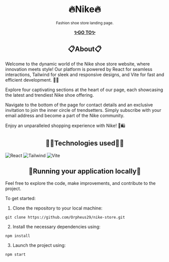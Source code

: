 <h1 align="center">🔥Nike🔥</h1>

<p align="center">
    <sup>Fashion shoe store landing page.</sup>
</p>

<p align="center">
  <a href="https://orpheus29.github.io/nike-store/">
    <strong>✨GO TO✨</strong>
  </a>
</p>


<h2 align="center">📋About📋</h2>

Welcome to the dynamic world of the Nike shoe store website, where innovation meets style! Our platform is powered by React for seamless interactions, Tailwind for sleek and responsive designs, and Vite for fast and efficient development. 👟✨

Explore four captivating sections at the heart of our page, each showcasing the latest and trendiest Nike shoe offering.

Navigate to the bottom of the page for contact details and an exclusive invitation to join the inner circle of trendsetters. Simply subscribe with your email address and become a part of the Nike community.

Enjoy an unparalleled shopping experience with Nike! 💃🛍️

<h2 align="center">🧙‍♂️Technologies used🧙‍♂️</h2>

![React](https://img.shields.io/badge/react-%2320232a.svg?style=for-the-badge&logo=react&logoColor=%2361DAFB) ![Tailwind](https://img.shields.io/badge/Tailwind_CSS-38B2AC?style=for-the-badge&logo=tailwind-css&logoColor=white) ![Vite](https://img.shields.io/badge/Vite-B73BFE?style=for-the-badge&logo=vite&logoColor=FFD62E)

<h2 align="center">📌Running your application locally📌</h2>

Feel free to explore the code, make improvements, and contribute to the project.

To get started:

1. Clone the repository to your local machine:
```
git clone https://github.com/Orpheus29/nike-store.git
```

2. Install the necessary dependencies using:
```
npm install
```
3. Launch the project using:
```
npm start
```
